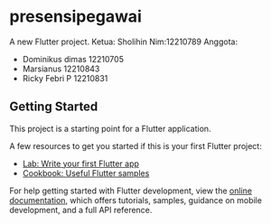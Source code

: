 # presensipegawai

A new Flutter project.
Ketua: Sholihin Nim:12210789
Anggota:
- Dominikus dimas 12210705
- Marsianus 12210843
- Ricky Febri P 12210831
 

## Getting Started

This project is a starting point for a Flutter application.

A few resources to get you started if this is your first Flutter project:

- [Lab: Write your first Flutter app](https://docs.flutter.dev/get-started/codelab)
- [Cookbook: Useful Flutter samples](https://docs.flutter.dev/cookbook)

For help getting started with Flutter development, view the
[online documentation](https://docs.flutter.dev/), which offers tutorials,
samples, guidance on mobile development, and a full API reference.
